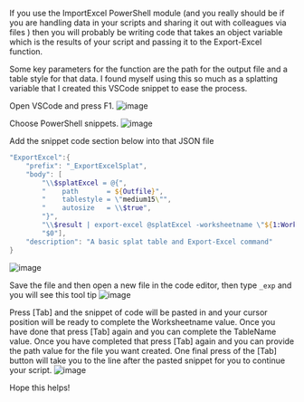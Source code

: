 If you use the ImportExcel PowerShell module (and you really should be if you are handling data in your scripts and sharing it out with colleagues via files ) then you will probably be writing code that takes an object variable which is the results of your script and passing it to the Export-Excel function.

Some key parameters for the function are the path for the output file and a table style for that data. I found myself using this so much as a splatting variable that I created this VSCode snippet to ease the process.

Open VSCode and press F1.
![image](https://user-images.githubusercontent.com/2597535/112467179-a3d4b300-8d5e-11eb-956f-bd2e8cfdf96b.png)

Choose PowerShell snippets.
![image](https://user-images.githubusercontent.com/2597535/112467247-ba7b0a00-8d5e-11eb-8ab0-d2d5f5cac197.png)

Add the snippet code section below into that JSON file
````powershell
"ExportExcel":{
	"prefix": "_ExportExcelSplat",
	"body": [
		"\\$splatExcel = @{",
		"    path       = ${Outfile}",
		"    tablestyle = \"medium15\"",
		"    autosize   = \\$true",
		"}",
		"\\$result | export-excel @splatExcel -worksheetname \"${1:Worksheetname}\" -tablename \"${2:Tablename}\"",
		"$0"],
	"description": "A basic splat table and Export-Excel command"
}
````
![image](https://user-images.githubusercontent.com/2597535/112467412-ec8c6c00-8d5e-11eb-871b-3c83e7648012.png)

Save the file and then open a new file in the code editor, then type ````_exp```` and you will see this tool tip
![image](https://user-images.githubusercontent.com/2597535/112467692-45f49b00-8d5f-11eb-8bd3-af1b01b4367c.png)

Press [Tab] and the snippet of code will be pasted in and your cursor position will be ready to complete the Worksheetname value. Once you have done that press [Tab] again and you can complete the TableName value. Once you have completed that press [Tab] again and you can provide the path value for the file you want created. One final press of the [Tab] button will take you to the line after the pasted snippet for you to continue your script.
![image](https://user-images.githubusercontent.com/2597535/112470212-50fcfa80-8d62-11eb-9259-133a353eecdf.png)

Hope this helps!

